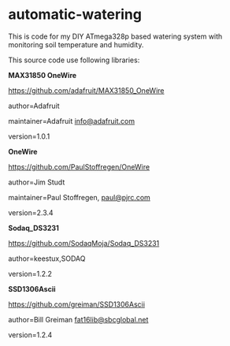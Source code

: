 # automatic-watering
This is code for my DIY ATmega328p based watering system with monitoring soil temperature and humidity.

This source code use following libraries:

**MAX31850 OneWire**

https://github.com/adafruit/MAX31850_OneWire

author=Adafruit

maintainer=Adafruit <info@adafruit.com>

version=1.0.1

**OneWire**

https://github.com/PaulStoffregen/OneWire

author=Jim Studt

maintainer=Paul Stoffregen, paul@pjrc.com

version=2.3.4

**Sodaq_DS3231**

https://github.com/SodaqMoja/Sodaq_DS3231

author=keestux,SODAQ

version=1.2.2

**SSD1306Ascii**

https://github.com/greiman/SSD1306Ascii

author=Bill Greiman <fat16lib@sbcglobal.net>

version=1.2.4

